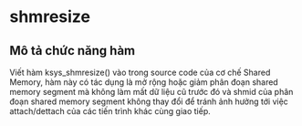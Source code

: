 # shmresize
## Mô tả chức năng hàm
Viết hàm ksys_shmresize() vào trong source code của cơ chế Shared Memory, hàm này có tác dụng là mở rộng hoặc giảm phân đoạn shared memory segment mà không làm mất dữ liệu cũ trước đó và shmid của phân đoạn shared memory segment không thay đổi để tránh ảnh hưởng tới việc attach/dettach của các tiến trình khác cùng giao tiếp.
